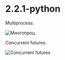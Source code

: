 # 2.2.1-python

Multiprocess:

![Многопроц](https://user-images.githubusercontent.com/103308669/209549862-5152adf1-b0a8-4f07-bb70-2db122055042.png)

Concurrent futures:

![Concurrent futures](https://user-images.githubusercontent.com/103308669/209549877-e540c8ff-d8f7-48e2-9ef0-f257565f0eeb.png)
